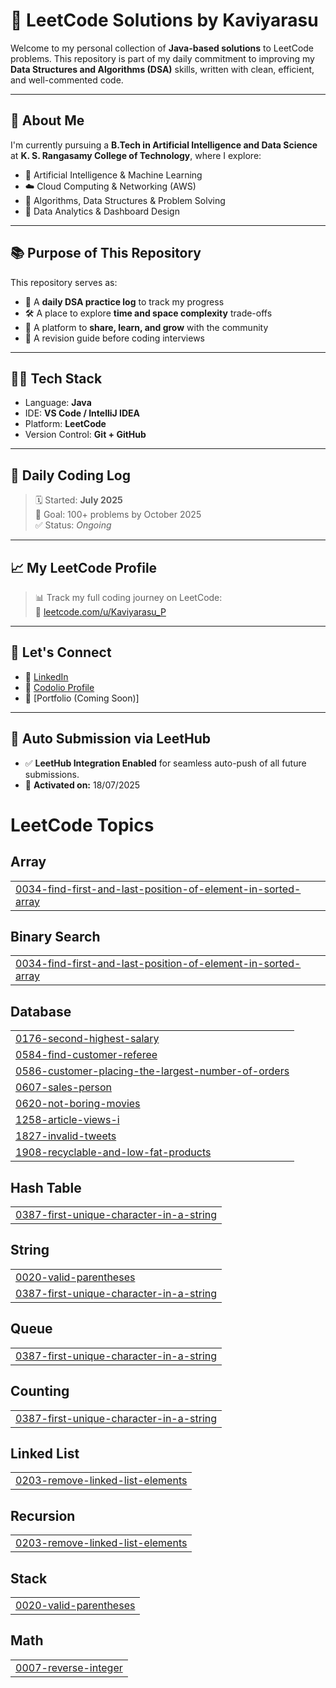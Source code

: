 # 🧠 LeetCode Solutions by Kaviyarasu

Welcome to my personal collection of **Java-based solutions** to LeetCode problems. This repository is part of my daily commitment to improving my **Data Structures and Algorithms (DSA)** skills, written with clean, efficient, and well-commented code.

---

## 🚀 About Me

I'm currently pursuing a **B.Tech in Artificial Intelligence and Data Science** at **K. S. Rangasamy College of Technology**, where I explore:

- 🤖 Artificial Intelligence & Machine Learning  
- ☁️ Cloud Computing & Networking (AWS)  
- 🧠 Algorithms, Data Structures & Problem Solving  
- 🔐 Data Analytics & Dashboard Design

---

## 📚 Purpose of This Repository

This repository serves as:

- 📘 A **daily DSA practice log** to track my progress  
- 🛠️ A place to explore **time and space complexity** trade-offs  
- 💬 A platform to **share, learn, and grow** with the community  
- 🔁 A revision guide before coding interviews

---

## 🧑‍💻 Tech Stack

- Language: **Java**  
- IDE: **VS Code / IntelliJ IDEA**  
- Platform: **LeetCode**  
- Version Control: **Git + GitHub**

---

## 📅 Daily Coding Log

> 🗓️ Started: **July 2025**  
> 🔄 Goal: 100+ problems by October 2025  
> ✅ Status: _Ongoing_

---

## 📈 My LeetCode Profile

> 📊 Track my full coding journey on LeetCode:  
🔗 [leetcode.com/u/Kaviyarasu_P](https://leetcode.com/u/Kaviyarasu_P/)

---



## 🤝 Let's Connect

- 🔗 [LinkedIn](https://www.linkedin.com/in/kaviyarasup2411/)  
- 🧠 [Codolio Profile](https://codolio.com/profile/kaviyarasu)  
- 💼 [Portfolio (Coming Soon)]

---

## 🔄 Auto Submission via LeetHub

- ✅ **LeetHub Integration Enabled** for seamless auto-push of all future submissions.
- 📅 **Activated on:** 18/07/2025  

<!---LeetCode Topics Start-->
# LeetCode Topics
## Array
|  |
| ------- |
| [0034-find-first-and-last-position-of-element-in-sorted-array](https://github.com/Kaviyarasu24/Leetcode/tree/master/0034-find-first-and-last-position-of-element-in-sorted-array) |
## Binary Search
|  |
| ------- |
| [0034-find-first-and-last-position-of-element-in-sorted-array](https://github.com/Kaviyarasu24/Leetcode/tree/master/0034-find-first-and-last-position-of-element-in-sorted-array) |
## Database
|  |
| ------- |
| [0176-second-highest-salary](https://github.com/Kaviyarasu24/Leetcode/tree/master/0176-second-highest-salary) |
| [0584-find-customer-referee](https://github.com/Kaviyarasu24/Leetcode/tree/master/0584-find-customer-referee) |
| [0586-customer-placing-the-largest-number-of-orders](https://github.com/Kaviyarasu24/Leetcode/tree/master/0586-customer-placing-the-largest-number-of-orders) |
| [0607-sales-person](https://github.com/Kaviyarasu24/Leetcode/tree/master/0607-sales-person) |
| [0620-not-boring-movies](https://github.com/Kaviyarasu24/Leetcode/tree/master/0620-not-boring-movies) |
| [1258-article-views-i](https://github.com/Kaviyarasu24/Leetcode/tree/master/1258-article-views-i) |
| [1827-invalid-tweets](https://github.com/Kaviyarasu24/Leetcode/tree/master/1827-invalid-tweets) |
| [1908-recyclable-and-low-fat-products](https://github.com/Kaviyarasu24/Leetcode/tree/master/1908-recyclable-and-low-fat-products) |
## Hash Table
|  |
| ------- |
| [0387-first-unique-character-in-a-string](https://github.com/Kaviyarasu24/Leetcode/tree/master/0387-first-unique-character-in-a-string) |
## String
|  |
| ------- |
| [0020-valid-parentheses](https://github.com/Kaviyarasu24/Leetcode/tree/master/0020-valid-parentheses) |
| [0387-first-unique-character-in-a-string](https://github.com/Kaviyarasu24/Leetcode/tree/master/0387-first-unique-character-in-a-string) |
## Queue
|  |
| ------- |
| [0387-first-unique-character-in-a-string](https://github.com/Kaviyarasu24/Leetcode/tree/master/0387-first-unique-character-in-a-string) |
## Counting
|  |
| ------- |
| [0387-first-unique-character-in-a-string](https://github.com/Kaviyarasu24/Leetcode/tree/master/0387-first-unique-character-in-a-string) |
## Linked List
|  |
| ------- |
| [0203-remove-linked-list-elements](https://github.com/Kaviyarasu24/Leetcode/tree/master/0203-remove-linked-list-elements) |
## Recursion
|  |
| ------- |
| [0203-remove-linked-list-elements](https://github.com/Kaviyarasu24/Leetcode/tree/master/0203-remove-linked-list-elements) |
## Stack
|  |
| ------- |
| [0020-valid-parentheses](https://github.com/Kaviyarasu24/Leetcode/tree/master/0020-valid-parentheses) |
## Math
|  |
| ------- |
| [0007-reverse-integer](https://github.com/Kaviyarasu24/Leetcode/tree/master/0007-reverse-integer) |
<!---LeetCode Topics End-->
